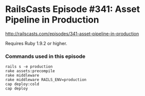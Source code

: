 # RailsCasts Episode #341: Asset Pipeline in Production

http://railscasts.com/episodes/341-asset-pipeline-in-production

Requires Ruby 1.9.2 or higher.

### Commands used in this episode

```
rails s -e production
rake assets:precompile
rake middleware
rake middleware RAILS_ENV=production
cap deploy:cold
cap deploy
```
